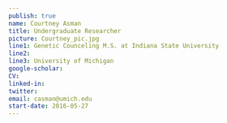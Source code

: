 ```yaml
---
publish: true
name: Courtney Asman
title: Undergraduate Researcher
picture: Courtney_pic.jpg
line1: Genetic Counceling M.S. at Indiana State University
line2:
line3: University of Michigan
google-scholar: 
CV:
linked-in: 
twitter:
email: casman@umich.edu
start-date: 2016-05-27
---
```

